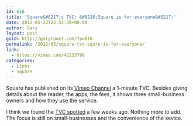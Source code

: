```yaml
---
id: 616
title: 'Square&#8217;s TVC: &#8216;Square is for everyone&#8217;'
date: 2012-05-22T22:54:39+00:00
author: Gary
layout: post
guid: http://garytouet.com/?p=616
permalink: /2012/05/square-tvc-squre-is-for-everyone/
link:
  - https://vimeo.com/42233796
categories:
  - Links
  - Square
---
```


Square has published on its <a href="https://vimeo.com/squareinc">Vimeo Channel</a> a 1-minute TVC. Besides giving details about the reader, the apps, the fees, it shows three small-business owners and how they use the service.

I think we found the <a href="http://garytouet.com/2012/04/square-advertising-on-tv/">TVC spotted</a> a few weeks ago. Nothing more to add. The focus is still on small-businesses and the convenience of the sevice.
